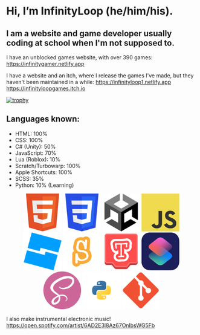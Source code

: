 # Hi, I’m InfinityLoop (he/him/his).

## I am a website and game developer usually coding at school when I'm not supposed to.

I have an unblocked games website, with over 390 games: https://infinitygamer.netlify.app

I have a website and an itch, where I release the games I've made, but they haven't been maintained in a while: https://infinityloop1.netlify.app https://infinityloopgames.itch.io


[![trophy](https://github-profile-trophy.vercel.app/?username=InfinityLoop1)](https://github.com/ryo-ma/github-profile-trophy)

## Languages known:
- HTML: 100%
- CSS: 100%
- C# (Unity): 50%
- JavaScript: 70%
- Lua (Roblox): 10%
- Scratch/Turbowarp: 100%
- Apple Shortcuts: 100%
- SCSS: 35%
- Python: 10% (Learning)

<div align="center">
  <img style="width: 100px; height: 100px;" src="images/html5.png">
  <img style="width: 100px; height: 100px;" src="images/css3.png">
  <img style="width: 100px; height: 100px;" src="images/unity.png">
  <img style="width: 100px; height: 100px;" src="images/js.png">
  <img style="width: 100px; height: 100px;" src="images/roblox.png">
  <img style="width: 100px; height: 100px;" src="images/scratch.png">
  <img style="width: 100px; height: 100px;" src="images/turbowarp.png">
  <img style="width: 100px; height: 100px;" src="images/shortcuts.png">
  <img style="width: 100px; height: 100px;" src="images/scss.png">
  <img style="width: 100px; height: 100px;" src="images/python.svg">
  <img style="width: 100px; height: 100px;" src="images/git.png">
</div>

I also make instrumental electronic music!
https://open.spotify.com/artist/6AD2E3l8Az67OnlbsWG5Fb
<!---
InfinityLoopGames/InfinityLoopGames is a ✨ special ✨ repository because its `README.md` (this file) appears on your GitHub profile.
You can click the Preview link to take a look at your changes.
--->
